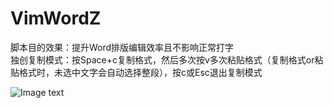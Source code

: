 # VimWordZ

<div>脚本目的效果：提升Word排版编辑效率且不影响正常打字</div><div>独创复制模式：按Space+c复制格式，然后多次按v多次粘贴格式（复制格式or粘贴格式时，未选中文字会自动选择整段），按c或Esc退出复制模式</div>

![Image text](https://github.com/moonhuahua/VimWordZ/blob/master/Word/Vim-Word.jpg?raw=true)

